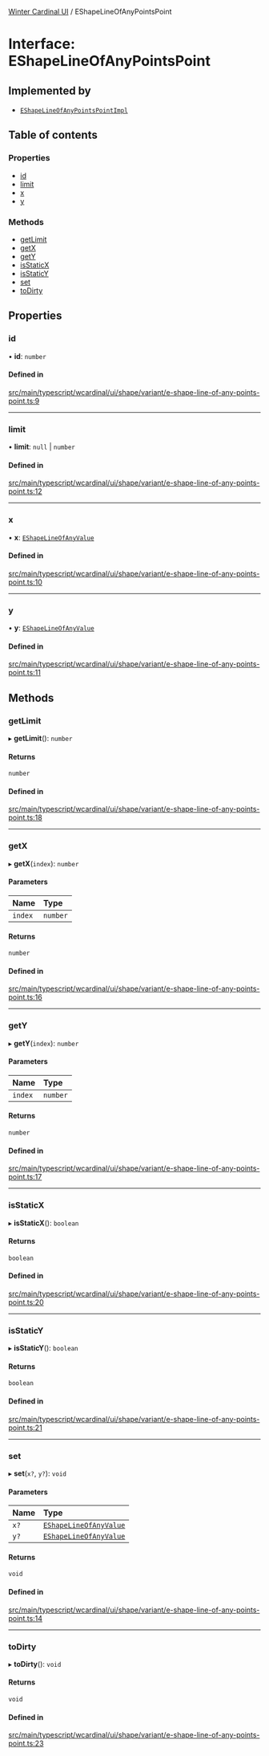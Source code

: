 [Winter Cardinal UI](../README.md) / EShapeLineOfAnyPointsPoint

# Interface: EShapeLineOfAnyPointsPoint

## Implemented by

- [`EShapeLineOfAnyPointsPointImpl`](../classes/EShapeLineOfAnyPointsPointImpl.md)

## Table of contents

### Properties

- [id](EShapeLineOfAnyPointsPoint.md#id)
- [limit](EShapeLineOfAnyPointsPoint.md#limit)
- [x](EShapeLineOfAnyPointsPoint.md#x)
- [y](EShapeLineOfAnyPointsPoint.md#y)

### Methods

- [getLimit](EShapeLineOfAnyPointsPoint.md#getlimit)
- [getX](EShapeLineOfAnyPointsPoint.md#getx)
- [getY](EShapeLineOfAnyPointsPoint.md#gety)
- [isStaticX](EShapeLineOfAnyPointsPoint.md#isstaticx)
- [isStaticY](EShapeLineOfAnyPointsPoint.md#isstaticy)
- [set](EShapeLineOfAnyPointsPoint.md#set)
- [toDirty](EShapeLineOfAnyPointsPoint.md#todirty)

## Properties

### id

• **id**: `number`

#### Defined in

[src/main/typescript/wcardinal/ui/shape/variant/e-shape-line-of-any-points-point.ts:9](https://github.com/winter-cardinal/winter-cardinal-ui/blob/v0.154.0/src/main/typescript/wcardinal/ui/shape/variant/e-shape-line-of-any-points-point.ts#L9)

___

### limit

• **limit**: ``null`` \| `number`

#### Defined in

[src/main/typescript/wcardinal/ui/shape/variant/e-shape-line-of-any-points-point.ts:12](https://github.com/winter-cardinal/winter-cardinal-ui/blob/v0.154.0/src/main/typescript/wcardinal/ui/shape/variant/e-shape-line-of-any-points-point.ts#L12)

___

### x

• **x**: [`EShapeLineOfAnyValue`](../README.md#eshapelineofanyvalue)

#### Defined in

[src/main/typescript/wcardinal/ui/shape/variant/e-shape-line-of-any-points-point.ts:10](https://github.com/winter-cardinal/winter-cardinal-ui/blob/v0.154.0/src/main/typescript/wcardinal/ui/shape/variant/e-shape-line-of-any-points-point.ts#L10)

___

### y

• **y**: [`EShapeLineOfAnyValue`](../README.md#eshapelineofanyvalue)

#### Defined in

[src/main/typescript/wcardinal/ui/shape/variant/e-shape-line-of-any-points-point.ts:11](https://github.com/winter-cardinal/winter-cardinal-ui/blob/v0.154.0/src/main/typescript/wcardinal/ui/shape/variant/e-shape-line-of-any-points-point.ts#L11)

## Methods

### getLimit

▸ **getLimit**(): `number`

#### Returns

`number`

#### Defined in

[src/main/typescript/wcardinal/ui/shape/variant/e-shape-line-of-any-points-point.ts:18](https://github.com/winter-cardinal/winter-cardinal-ui/blob/v0.154.0/src/main/typescript/wcardinal/ui/shape/variant/e-shape-line-of-any-points-point.ts#L18)

___

### getX

▸ **getX**(`index`): `number`

#### Parameters

| Name | Type |
| :------ | :------ |
| `index` | `number` |

#### Returns

`number`

#### Defined in

[src/main/typescript/wcardinal/ui/shape/variant/e-shape-line-of-any-points-point.ts:16](https://github.com/winter-cardinal/winter-cardinal-ui/blob/v0.154.0/src/main/typescript/wcardinal/ui/shape/variant/e-shape-line-of-any-points-point.ts#L16)

___

### getY

▸ **getY**(`index`): `number`

#### Parameters

| Name | Type |
| :------ | :------ |
| `index` | `number` |

#### Returns

`number`

#### Defined in

[src/main/typescript/wcardinal/ui/shape/variant/e-shape-line-of-any-points-point.ts:17](https://github.com/winter-cardinal/winter-cardinal-ui/blob/v0.154.0/src/main/typescript/wcardinal/ui/shape/variant/e-shape-line-of-any-points-point.ts#L17)

___

### isStaticX

▸ **isStaticX**(): `boolean`

#### Returns

`boolean`

#### Defined in

[src/main/typescript/wcardinal/ui/shape/variant/e-shape-line-of-any-points-point.ts:20](https://github.com/winter-cardinal/winter-cardinal-ui/blob/v0.154.0/src/main/typescript/wcardinal/ui/shape/variant/e-shape-line-of-any-points-point.ts#L20)

___

### isStaticY

▸ **isStaticY**(): `boolean`

#### Returns

`boolean`

#### Defined in

[src/main/typescript/wcardinal/ui/shape/variant/e-shape-line-of-any-points-point.ts:21](https://github.com/winter-cardinal/winter-cardinal-ui/blob/v0.154.0/src/main/typescript/wcardinal/ui/shape/variant/e-shape-line-of-any-points-point.ts#L21)

___

### set

▸ **set**(`x?`, `y?`): `void`

#### Parameters

| Name | Type |
| :------ | :------ |
| `x?` | [`EShapeLineOfAnyValue`](../README.md#eshapelineofanyvalue) |
| `y?` | [`EShapeLineOfAnyValue`](../README.md#eshapelineofanyvalue) |

#### Returns

`void`

#### Defined in

[src/main/typescript/wcardinal/ui/shape/variant/e-shape-line-of-any-points-point.ts:14](https://github.com/winter-cardinal/winter-cardinal-ui/blob/v0.154.0/src/main/typescript/wcardinal/ui/shape/variant/e-shape-line-of-any-points-point.ts#L14)

___

### toDirty

▸ **toDirty**(): `void`

#### Returns

`void`

#### Defined in

[src/main/typescript/wcardinal/ui/shape/variant/e-shape-line-of-any-points-point.ts:23](https://github.com/winter-cardinal/winter-cardinal-ui/blob/v0.154.0/src/main/typescript/wcardinal/ui/shape/variant/e-shape-line-of-any-points-point.ts#L23)
